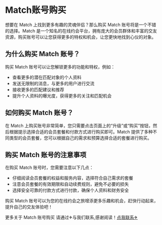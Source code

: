 # Match账号购买

想要在 Match 上找到更多有趣的灵魂伴侣？那么购买 Match 账号将是一个不错的选择。Match 是一个知名的在线约会平台，拥有庞大的会员群体和丰富的交友资源，购买账号可以让您获得更多的特权和机会，让您更快地找到心仪的对象。

## 为什么购买 Match 账号？

购买 Match 账号可以让您解锁更多的功能和特权，例如：

- 查看更多的潜在匹配对象的个人资料
- 发送无限制的消息，与更多的用户进行交流
- 接收更多的匹配建议和推荐
- 提升个人资料的曝光度，获得更多的关注和匹配机会

## 如何购买 Match 账号？

在 Match 上购买账号非常简单，您只需要点击页面上的“升级”或“购买”按钮，然后根据提示选择合适的会员套餐和付款方式进行购买即可。Match 提供了多种不同类型的会员套餐，您可以根据自己的需求和预算选择合适的套餐进行购买。

## 购买 Match 账号的注意事项

在购买 Match 账号时，您需要注意以下几点：

- 仔细阅读会员套餐的权益和服务内容，选择符合自己需求的套餐
- 注意会员套餐的有效期限和自动续费规则，避免不必要的损失
- 选择安全可靠的付款方式进行付款，确保个人资料和财务安全

购买 Match 账号可以为您的在线约会之旅增添更多乐趣和机会，赶快行动起来，提升自己的交友体验吧！

更多关于 Match 账号购买 请通过✈与我们联系,感谢阅读！[点我联系✈](https://auth.G208.com)